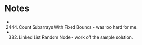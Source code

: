 # Notes

 - 2444. Count Subarrays With Fixed Bounds - was too hard for me.
 - 382. Linked List Random Node - work off the sample solution.